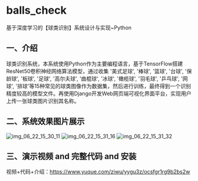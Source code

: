# balls_check
基于深度学习的【球类识别】系统设计与实现~Python

## 一、介绍
球类识别系统，本系统使用Python作为主要编程语言，基于TensorFlow搭建ResNet50卷积神经网络算法模型，通过收集 '美式足球', '棒球', '篮球', '台球', '保龄球', '板球', '足球', '高尔夫球', '曲棍球', '冰球', '橄榄球', '羽毛球', '乒乓球', '网球', '排球'等15种常见的球类图像作为数据集，然后进行训练，最终得到一个识别精度较高的模型文件。再使用Django开发Web网页端可视化界面平台，实现用户上传一张球类图片识别其名称。

## 二、系统效果图片展示
![img_06_22_15_30_11](https://github.com/user-attachments/assets/78d354a1-cd69-4983-9b61-2e1efe227a2c)
![img_06_22_15_31_16](https://github.com/user-attachments/assets/a7f765e6-a4ee-4975-a22e-816661a3947f)
![img_06_22_15_31_32](https://github.com/user-attachments/assets/3026034e-554c-420d-ba28-7517bacae980)

## 三、演示视频 and 完整代码 and 安装
视频+代码+介绍：https://www.yuque.com/ziwu/yygu3z/ocsfgr1rg9b2bs2w
